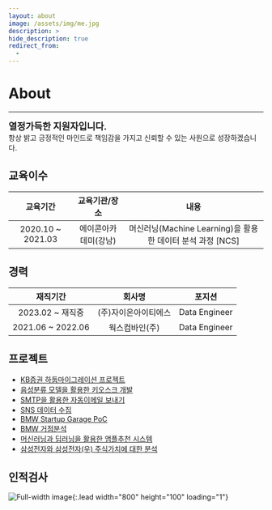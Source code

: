 ```yaml
---
layout: about
image: /assets/img/me.jpg
description: >
hide_description: true
redirect_from:
  -
---
```



# About

<!--author-->

* * *

<left>
<span style=
"font-size:130%;
font-weight:bold">
열정가득한 지원자입니다.<br>
</span>
<span style="font-size:100%;font-weight:">
항상 밝고 긍정적인 마인드로 책임감을 가지고 신뢰할 수 있는 사원으로 성장하겠습니다.
</span>
</left>

## 교육이수

| 교육기간             | 교육기관/장소         | 내용                                                     |
|:-------------------:|:--------------------:|:--------------------------------------------------------:|
| 2020.10 ~ 2021.03   | 에이콘아카데미(강남)   | 머신러닝(Machine Learning)을 활용한 데이터 분석 과정 [NCS]  |

## 경력

| 재직기간                      | 회사명                | 포지션             |
|:----------------------------:|:--------------------:|:-------------------:|
| 2023.02 ~ 재직중             | (주)자이온아이티에스   | Data Engineer       |
| 2021.06 ~ 2022.06            | 웍스컴바인(주)         | Data Engineer       |

## 프로젝트
- [KB증권 하둡마이그레이션 프로젝트](https://kmingx.github.io/project/2022-11-19-%EC%9D%8C%EC%84%B1%EB%B6%84%EB%A5%98%EB%AA%A8%EB%8D%B8%EC%9D%84-%ED%99%9C%EC%9A%A9%ED%95%9C-%ED%82%A4%EC%98%A4%EC%8A%A4%ED%81%AC-%EC%84%9C%EB%B9%84%EC%8A%A4/)
- [음성분류 모델을 활용한 키오스크 개발](https://kmingx.github.io/project/2022-11-19-%EC%9D%8C%EC%84%B1%EB%B6%84%EB%A5%98%EB%AA%A8%EB%8D%B8%EC%9D%84-%ED%99%9C%EC%9A%A9%ED%95%9C-%ED%82%A4%EC%98%A4%EC%8A%A4%ED%81%AC-%EC%84%9C%EB%B9%84%EC%8A%A4/)
- [SMTP을 활용한 자동이메일 보내기](https://kmingx.github.io/project/2022-02-20-%EC%97%85%EB%AC%B4-%ED%94%84%EB%A1%9C%EC%84%B8%EC%8A%A4-%EC%9E%90%EB%8F%99%ED%99%94-%ED%94%84%EB%A1%9C%EA%B7%B8%EB%9E%A8-%EA%B0%9C%EB%B0%9C/)
- [SNS 데이터 수집](https://kmingx.github.io/project/2022-01-20-SNS%EB%8D%B0%EC%9D%B4%ED%84%B0%EC%88%98%EC%A7%91/)
- [BMW Startup Garage PoC](https://kmingx.github.io/project/2021-09-01-BMW-Garage-Startup/)
- [BMW 거점분석](https://kmingx.github.io/project/2021-06-15-BMW-%EC%8B%A0%EA%B7%9C-%EA%B1%B0%EC%A0%90-%EB%B6%84%EC%84%9D/)
- [머신러닝과 딥러닝을 활용한 앰플추천 시스템](https://kmingx.github.io/project/2021-02-20-%EB%A8%B8%EC%8B%A0%EB%9F%AC%EB%8B%9D%EA%B3%BC-%EB%94%A5%EB%9F%AC%EB%8B%9D%EC%9D%84-%ED%99%9C%EC%9A%A9%ED%95%9C-%EC%95%B0%ED%94%8C%EC%B6%94%EC%B2%9C-%EC%8B%9C%EC%8A%A4%ED%85%9C/)
- [삼성전자와 삼성전자(우) 주식가치에 대한 분석](https://kmingx.github.io/project/2020-12-21-%EC%82%BC%EC%84%B1%EC%A0%84%EC%9E%90%EC%99%80-%EC%82%BC%EC%84%B1%EC%A0%84%EC%9E%90(%EC%9A%B0)-%EC%A3%BC%EC%8B%9D%EA%B0%80%EC%B9%98%EC%97%90-%EB%8C%80%ED%95%9C-%EB%B6%84%EC%84%9D/)







## 인적검사
![Full-width image](../assets/img/personality.PNG){:.lead width="800" height="100" loading="1"}